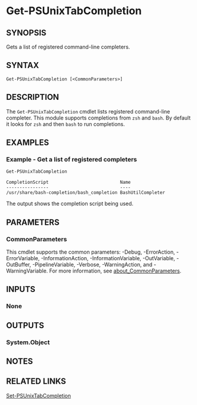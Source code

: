 ﻿---
external help file: Microsoft.PowerShell.UnixTabCompletion.dll-Help.xml
Module Name: Microsoft.PowerShell.UnixTabCompletion
ms.date: 10/18/2022
online version: https://learn.microsoft.com/powershell/module/microsoft.powershell.unixtabcompletion/get-psunixtabcompletion?view=ps-modules&wt.mc_id=ps-gethelp
schema: 2.0.0
---

# Get-PSUnixTabCompletion

## SYNOPSIS
Gets a list of registered command-line completers.

## SYNTAX

```
Get-PSUnixTabCompletion [<CommonParameters>]
```

## DESCRIPTION

The `Get-PSUnixTabCompletion` cmdlet lists registered command-line completer. This module supports
completions from `zsh` and `bash`. By default it looks for `zsh` and then `bash` to run completions.

## EXAMPLES

### Example - Get a list of registered completers

```powershell
Get-PSUnixTabCompletion
```

```Output
CompletionScript                           Name
----------------                           ----
/usr/share/bash-completion/bash_completion BashUtilCompleter
```

The output shows the completion script being used.

## PARAMETERS

### CommonParameters

This cmdlet supports the common parameters: -Debug, -ErrorAction, -ErrorVariable,
-InformationAction, -InformationVariable, -OutVariable, -OutBuffer, -PipelineVariable, -Verbose,
-WarningAction, and -WarningVariable. For more information, see
[about_CommonParameters](http://go.microsoft.com/fwlink/?LinkID=113216).

## INPUTS

### None

## OUTPUTS

### System.Object

## NOTES

## RELATED LINKS

[Set-PSUnixTabCompletion](Set-PSUnixTabCompletion.md)
